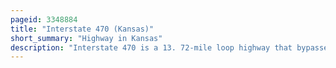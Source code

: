 ```yaml
---
pageid: 3348884
title: "Interstate 470 (Kansas)"
short_summary: "Highway in Kansas"
description: "Interstate 470 is a 13. 72-mile loop highway that bypasses the downtown area of Topeka, Kansas. I-470 Starts at an Interchange with i-70 in western Topeka and runs generally to the Southeast. S. Highway 75. The Concurrency with the us-75 Ends 5. 74 Miles later at the Burlingame Road Interchange. At its Junction with i-335 i-470 Becomes Part of the Kansas turnpike. From there, the highway heads generally northeast through the southeastern sections of Topeka. After traveling 7. 03 Miles as the Kansas turnpike i-470 reaches its eastern Terminus at i-70. The Highway has average daily annual Average Traffic values as high as 43000 West of Gage Boulevard to as low as 10370 near the eastern Terminus. As an interstate Highway I-470 is Part of the national Highway System. The non-turnpike Portions of the Highway are maintained by the Kansas Department of Transportation while the turnpike Portion is maintained by the Kansas turnpike Authority."
---
```


